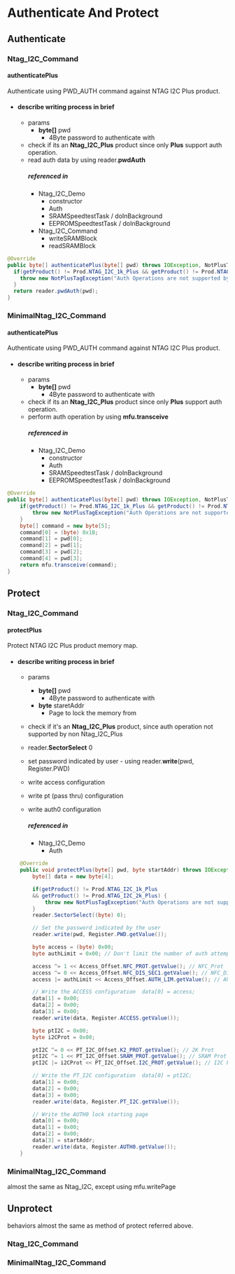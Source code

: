 


# Authenticate And Protect

## Authenticate
### Ntag_I2C_Command
#### authenticatePlus
Authenticate using PWD_AUTH command against NTAG I2C Plus product.
- #### describe writing process in brief
	- params
		- **byte[]** pwd
			- 4Byte password to authenticate with
	- check if its an **Ntag_I2C_Plus** product since only **Plus** support auth operation.
	- read auth data by using reader.**pwdAuth**
		##### referenced in
		- Ntag_I2C_Demo
			- constructor
			- Auth
			- SRAMSpeedtestTask / doInBackground
			- EEPROMSpeedtestTask / doInBackground
		- Ntag_I2C_Command  
			- writeSRAMBlock
			- readSRAMBlock
```java
@Override  
public byte[] authenticatePlus(byte[] pwd) throws IOException, NotPlusTagException {  
  if(getProduct() != Prod.NTAG_I2C_1k_Plus && getProduct() != Prod.NTAG_I2C_2k_Plus) {  
    throw new NotPlusTagException("Auth Operations are not supported by non NTAG I2C PLUS products");  
  }  
  return reader.pwdAuth(pwd);  
}
```
### MinimalNtag_I2C_Command
#### authenticatePlus
Authenticate using PWD_AUTH command against NTAG I2C Plus product.
- #### describe writing process in brief
	- params
		- **byte[]** pwd
			- 4Byte password to authenticate with
	- check if its an **Ntag_I2C_Plus** product since only **Plus** support auth operation.
	- perform auth operation by using **mfu.transceive**
		##### referenced in
		- Ntag_I2C_Demo
			- constructor
			- Auth
			- SRAMSpeedtestTask / doInBackground
			- EEPROMSpeedtestTask / doInBackground
		
```java
@Override  
public byte[] authenticatePlus(byte[] pwd) throws IOException, NotPlusTagException {  
	if(getProduct() != Prod.NTAG_I2C_1k_Plus && getProduct() != Prod.NTAG_I2C_2k_Plus) {  
		throw new NotPlusTagException("Auth Operations are not supported by non NTAG I2C PLUS products");  
	}  
	byte[] command = new byte[5];  
	command[0] = (byte) 0x1B;  
	command[1] = pwd[0];  
	command[2] = pwd[1];  
	command[3] = pwd[2];  
	command[4] = pwd[3];  
	return mfu.transceive(command);  
}
```

## Protect
### Ntag_I2C_Command
#### protectPlus
Protect NTAG I2C Plus product memory map.
- #### describe writing process in brief
	- params
		- **byte[]** pwd
			- 4Byte password to authenticate with
		- **byte** staretAddr
			- Page to lock the memory from
	- check if it's an **Ntag_I2C_Plus** product, since auth operation not supported by non Ntag_I2C_Plus 
	- reader.**SectorSelect** 0
	- set password indicated by user - using reader.**write**(pwd, Register.PWD)
	- write access configuration
	- write pt (pass thru) configuration
	- write auth0 configuration
	
		##### referenced in
		- Ntag_I2C_Demo
			- Auth
```java
	@Override  
	public void protectPlus(byte[] pwd, byte startAddr) throws IOException, FormatException, NotPlusTagException {  
		byte[] data = new byte[4];  

		if(getProduct() != Prod.NTAG_I2C_1k_Plus 
		&& getProduct() != Prod.NTAG_I2C_2k_Plus) {  
			throw new NotPlusTagException("Auth Operations are not supported by non NTAG I2C PLUS products");  
		}  
		reader.SectorSelect((byte) 0);  

		// Set the password indicated by the user  
		reader.write(pwd, Register.PWD.getValue());  

		byte access = (byte) 0x00;  
		byte authLimit = 0x00; // Don't limit the number of auth attempts  

		access ^= 1 << Access_Offset.NFC_PROT.getValue(); // NFC_Prot  
		access ^= 0 << Access_Offset.NFC_DIS_SEC1.getValue(); // NFC_DIS_SEC1  
		access |= authLimit << Access_Offset.AUTH_LIM.getValue(); // AUTHLIM  

		// Write the ACCESS configuration  data[0] = access;  
		data[1] = 0x00;  
		data[2] = 0x00;  
		data[3] = 0x00;  
		reader.write(data, Register.ACCESS.getValue());  

		byte ptI2C = 0x00;  
		byte i2CProt = 0x00;  

		ptI2C ^= 0 << PT_I2C_Offset.K2_PROT.getValue(); // 2K Prot  
		ptI2C ^= 1 << PT_I2C_Offset.SRAM_PROT.getValue(); // SRAM Prot  
		ptI2C |= i2CProt << PT_I2C_Offset.I2C_PROT.getValue(); // I2C Prot  

		// Write the PT_I2C configuration  data[0] = ptI2C;  
		data[1] = 0x00;  
		data[2] = 0x00;  
		data[3] = 0x00;  
		reader.write(data, Register.PT_I2C.getValue());  

		// Write the AUTH0 lock starting page  
		data[0] = 0x00;  
		data[1] = 0x00;  
		data[2] = 0x00;  
		data[3] = startAddr;  
		reader.write(data, Register.AUTH0.getValue());  
	}
```

### MinimalNtag_I2C_Command
almost the same as Ntag_I2C, except using mfu.writePage


## Unprotect
behaviors almost the same as method of protect referred above.

### Ntag_I2C_Command
### MinimalNtag_I2C_Command
<!--stackedit_data:
eyJoaXN0b3J5IjpbMzk5NDkxMDg5XX0=
-->